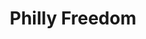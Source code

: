 ---
pid: pt245
title: Philly Freedom
location_transcription: Broad + Passyunk
coordinates: "[-75.128897942051, 39.965994323438]"
zipcode: '19446'
gen_neighborhood: 
neighborhood: 
outside_phl: 'Lansdale PA '
age: '46'
age_range: 40-49
instagram: 
image_file_name: pt_245.jpg
proposal_transcription: Right in a median. Turn it into a flower bed. Above the flower
  bed, a statue of an eagle with an American Flag over it.
topic: Environment
topic_summary: '0'
type: Garden,Space,Sculpture Statue
keywords_other: median, flower bed, eagle, American flag
credit: 
image_labels: 
twitter: 
facebook: 
permalink: "/monuments/pt245/"
layout: item-page
---